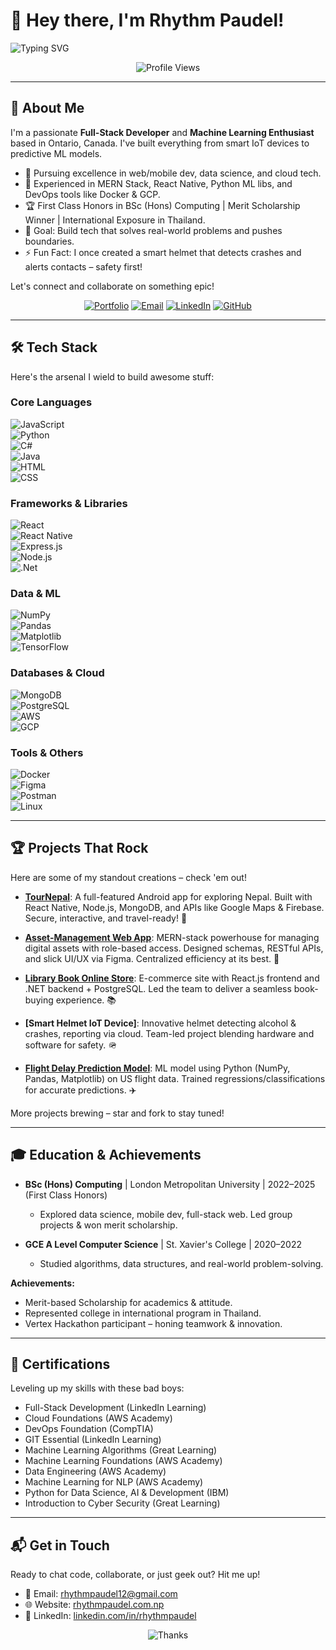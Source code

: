 # 👋 Hey there, I'm Rhythm Paudel!  

![Typing SVG](https://readme-typing-svg.demolab.com?font=Fira+Code&weight=500&size=28&pause=1000&color=00FF00&center=true&vCenter=true&width=500&lines=Full-Stack+Wizard+🧙‍♂️;ML+Enthusiast+🤖;IoT+Innovator+🚀;Based+in+Canada+🌍)  

<p align="center">
  <img src="https://komarev.com/ghpvc/?username=rhythm-paudel&label=Profile%20views&color=brightgreen&style=for-the-badge" alt="Profile Views" />
</p>

---

## 🚀 About Me  
I'm a passionate **Full-Stack Developer** and **Machine Learning Enthusiast** based in Ontario, Canada. I've built everything from smart IoT devices to predictive ML models.

- 🌱 Pursuing excellence in web/mobile dev, data science, and cloud tech.  
- 💼 Experienced in MERN Stack, React Native, Python ML libs, and DevOps tools like Docker & GCP.  
- 🏆 First Class Honors in BSc (Hons) Computing | Merit Scholarship Winner | International Exposure in Thailand.  
- 🎯 Goal: Build tech that solves real-world problems and pushes boundaries.  
- ⚡ Fun Fact: I once created a smart helmet that detects crashes and alerts contacts – safety first!  

Let's connect and collaborate on something epic!  

<p align="center">
  <a href="https://rhythmpaudel.com.np"><img src="https://img.shields.io/badge/Portfolio-FF69B4?style=for-the-badge&logo=google-chrome&logoColor=white" alt="Portfolio"></a>
  <a href="mailto:rhythmpaudel12@gmail.com"><img src="https://img.shields.io/badge/Email-EA4335?style=for-the-badge&logo=gmail&logoColor=white" alt="Email"></a>
  <a href="https://linkedin.com/in/rhythmpaudel"><img src="https://img.shields.io/badge/LinkedIn-0077B5?style=for-the-badge&logo=linkedin&logoColor=white" alt="LinkedIn"></a>
  <a href="https://github.com/rhythm-paudel"><img src="https://img.shields.io/badge/GitHub-100000?style=for-the-badge&logo=github&logoColor=white" alt="GitHub"></a>
</p>

---

## 🛠️ Tech Stack  
Here's the arsenal I wield to build awesome stuff:  

### Core Languages  
![JavaScript](https://img.shields.io/badge/JavaScript-F7DF1E?style=for-the-badge&logo=javascript&logoColor=black)  
![Python](https://img.shields.io/badge/Python-3776AB?style=for-the-badge&logo=python&logoColor=white)  
![C#](https://img.shields.io/badge/C%23-239120?style=for-the-badge&logo=c-sharp&logoColor=white)  
![Java](https://img.shields.io/badge/Java-ED8B00?style=for-the-badge&logo=java&logoColor=white)  
![HTML](https://img.shields.io/badge/HTML5-E34F26?style=for-the-badge&logo=html5&logoColor=white)  
![CSS](https://img.shields.io/badge/CSS3-1572B6?style=for-the-badge&logo=css3&logoColor=white)  

### Frameworks & Libraries  
![React](https://img.shields.io/badge/React-20232A?style=for-the-badge&logo=react&logoColor=61DAFB)  
![React Native](https://img.shields.io/badge/React_Native-20232A?style=for-the-badge&logo=react&logoColor=61DAFB)  
![Express.js](https://img.shields.io/badge/Express.js-000000?style=for-the-badge&logo=express&logoColor=white)  
![Node.js](https://img.shields.io/badge/Node.js-339933?style=for-the-badge&logo=nodedotjs&logoColor=white)  
![.Net](https://img.shields.io/badge/.NET-512BD4?style=for-the-badge&logo=.net&logoColor=white)

### Data & ML  
![NumPy](https://img.shields.io/badge/NumPy-013243?style=for-the-badge&logo=numpy&logoColor=white)  
![Pandas](https://img.shields.io/badge/Pandas-150458?style=for-the-badge&logo=pandas&logoColor=white)  
![Matplotlib](https://img.shields.io/badge/Matplotlib-11557C?style=for-the-badge&logo=matplotlib&logoColor=white)  
![TensorFlow](https://img.shields.io/badge/TensorFlow-FF6F00?style=for-the-badge&logo=tensorflow&logoColor=white)

### Databases & Cloud  
![MongoDB](https://img.shields.io/badge/MongoDB-4EA94B?style=for-the-badge&logo=mongodb&logoColor=white)  
![PostgreSQL](https://img.shields.io/badge/PostgreSQL-316192?style=for-the-badge&logo=postgresql&logoColor=white)  
![AWS](https://img.shields.io/badge/AWS-FF9900?style=for-the-badge&logo=amazon-aws&logoColor=white)  
![GCP](https://img.shields.io/badge/Google_Cloud-4285F4?style=for-the-badge&logo=google-cloud&logoColor=white)  

### Tools & Others  
![Docker](https://img.shields.io/badge/Docker-2496ED?style=for-the-badge&logo=docker&logoColor=white)  
![Figma](https://img.shields.io/badge/Figma-F24E1E?style=for-the-badge&logo=figma&logoColor=white)  
![Postman](https://img.shields.io/badge/Postman-FF6C37?style=for-the-badge&logo=postman&logoColor=white)  
![Linux](https://img.shields.io/badge/Linux-FCC624?style=for-the-badge&logo=linux&logoColor=black)  

---

## 🏆 Projects That Rock  
Here are some of my standout creations – check 'em out!  

- **[TourNepal](https://github.com/rhythm-paudel/finalyearprojectTourNepal)**: A full-featured Android app for exploring Nepal. Built with React Native, Node.js, MongoDB, and APIs like Google Maps & Firebase. Secure, interactive, and travel-ready! 🚀  

- **[Asset-Management Web App](https://github.com/rhythm-paudel/AssetManagementWRL)**: MERN-stack powerhouse for managing digital assets with role-based access. Designed schemas, RESTful APIs, and slick UI/UX via Figma. Centralized efficiency at its best. 📂  

- **[Library Book Online Store](https://github.com/rhythm-paudel/SmaRtBookDotnet)**: E-commerce site with React.js frontend and .NET backend + PostgreSQL. Led the team to deliver a seamless book-buying experience. 📚  

- **[Smart Helmet IoT Device]**: Innovative helmet detecting alcohol & crashes, reporting via cloud. Team-led project blending hardware and software for safety. 🪖 

- **[Flight Delay Prediction Model]([https://your-repo-link-here](https://github.com/rhythm-paudel/FlighDelayPrediction))**: ML model using Python (NumPy, Pandas, Matplotlib) on US flight data. Trained regressions/classifications for accurate predictions. ✈️

More projects brewing – star and fork to stay tuned!  

---

## 🎓 Education & Achievements  
- **BSc (Hons) Computing** | London Metropolitan University | 2022–2025 (First Class Honors)  
  - Explored data science, mobile dev, full-stack web. Led group projects & won merit scholarship.  

- **GCE A Level Computer Science** | St. Xavier's College | 2020–2022  
  - Studied algorithms, data structures, and real-world problem-solving.  

**Achievements:**  
- Merit-based Scholarship for academics & attitude.  
- Represented college in international program in Thailand.  
- Vertex Hackathon participant – honing teamwork & innovation.  

---

## 🏅 Certifications  
Leveling up my skills with these bad boys:  
- Full-Stack Development (LinkedIn Learning)  
- Cloud Foundations (AWS Academy)  
- DevOps Foundation (CompTIA)  
- GIT Essential (LinkedIn Learning)  
- Machine Learning Algorithms (Great Learning)  
- Machine Learning Foundations (AWS Academy)  
- Data Engineering (AWS Academy)  
- Machine Learning for NLP (AWS Academy)  
- Python for Data Science, AI & Development (IBM)  
- Introduction to Cyber Security (Great Learning)  

---

## 📬 Get in Touch  
Ready to chat code, collaborate, or just geek out? Hit me up!  
- 📧 Email: rhythmpaudel12@gmail.com  
- 🌐 Website: [rhythmpaudel.com.np](https://rhythmpaudel.com.np)  
- 🔗 LinkedIn: [linkedin.com/in/rhythmpaudel](https://linkedin.com/in/rhythmpaudel)  

<p align="center">
  <img src="https://img.shields.io/badge/Thanks%20for%20visiting!-FF69B4?style=for-the-badge" alt="Thanks" />
</p>

